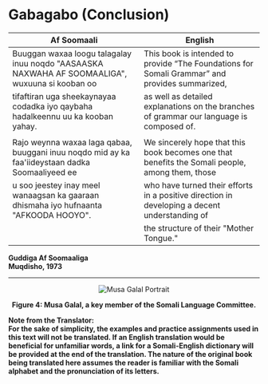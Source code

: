 # Gabagabo (Conclusion)

| **Af Soomaali**                                                                                  | **English**                                                                                       |
|--------------------------------------------------------------------------------------------------|---------------------------------------------------------------------------------------------------|
| Buuggan waxaa loogu talagalay inuu noqdo "AASAASKA NAXWAHA AF SOOMAALIGA", wuxuuna si kooban oo   | This book is intended to provide “The Foundations for Somali Grammar” and provides summarized,   |
| tifaftiran uga sheekaynayaa codadka iyo qaybaha hadalkeennu uu ka kooban yahay.                   | as well as detailed explanations on the branches of grammar our language is composed of.         |
|                                                                                                  |                                                                                                   |
| Rajo weynna waxaa laga qabaa, buuggani inuu noqdo mid ay ka faa'iideystaan dadka Soomaaliyeed ee  | We sincerely hope that this book becomes one that benefits the Somali people, among them, those  |
| u soo jeestey inay meel wanaagsan ka gaaraan dhismaha iyo hufnaanta "AFKOODA HOOYO".              | who have turned their efforts in a positive direction in developing a decent understanding of     |
|                                                                                                  | the structure of their "Mother Tongue."                                                          |


**Guddiga Af Soomaaliga**  
**Muqdisho, 1973**

---

<p align="center">
  <img src="https://upload.wikimedia.org/wikipedia/commons/4/45/Musa_Galal.png" alt="Musa Galal Portrait" />
</p>
<p align="center">
  <strong>Figure 4: Musa Galal, a key member of the Somali Language Committee.</strong>
</p>


**Note from the Translator:**  
**For the sake of simplicity, the examples and practice assignments used in this text will not be translated. If an English translation would be beneficial for unfamiliar words, a link for a Somali-English dictionary will be provided at the end of the translation. The nature of the original book being translated here assumes the reader is familiar with the Somali alphabet and the pronunciation of its letters.**
